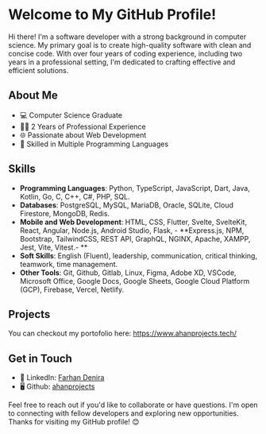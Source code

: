 # Welcome to My GitHub Profile!

Hi there! I'm a software developer with a strong background in computer science. My primary goal is to create high-quality software with clean and concise code. With over four years of coding experience, including two years in a professional setting, I'm dedicated to crafting effective and efficient solutions. 

## About Me

- 💻 Computer Science Graduate
- 👨‍💼 2 Years of Professional Experience
- 🌐 Passionate about Web Development
- 🧰 Skilled in Multiple Programming Languages

## Skills

- **Programming Languages**: Python, TypeScript, JavaScript, Dart, Java, Kotlin, Go, C, C++, C#, PHP, SQL.
- **Databases**: PostgreSQL, MySQL, MariaDB, Oracle, SQLite, Cloud Firestore, MongoDB, Redis.
- **Mobile and Web Development**: HTML, CSS, Flutter, Svelte, SvelteKit, React, Angular, Node.js, Android Studio, Flask, - **Express.js, NPM, Bootstrap, TailwindCSS,  REST API, GraphQL, NGINX, Apache, XAMPP, Jest, Vite, Vitest.- **
- **Soft Skills**: English (Fluent), leadership, communication, critical thinking, teamwork, time management.
- **Other Tools**: Git, Github, Gitlab, Linux, Figma, Adobe XD, VSCode, Microsoft Office, Google Docs, Google Sheets, Google Cloud Platform (GCP), Firebase, Vercel, Netlify.

## Projects
You can checkout my portofolio here: https://www.ahanprojects.tech/

## Get in Touch

- 💼 LinkedIn: [Farhan Denira](https://www.linkedin.com/in/farhandenira/)
- 🖥️ Github: [ahanprojects](https://github.com/ahanprojects/)

Feel free to reach out if you'd like to collaborate or have questions. I'm open to connecting with fellow developers and exploring new opportunities. Thanks for visiting my GitHub profile! 😊
